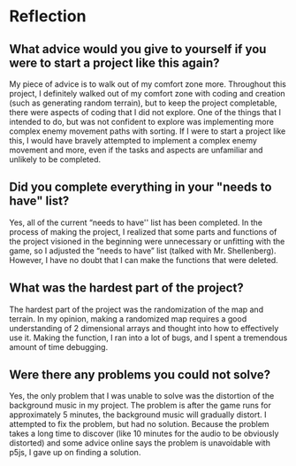 # Reflection

## What advice would you give to yourself if you were to start a project like this again?

My piece of advice is to walk out of my comfort zone more. Throughout this project, I definitely walked out of my comfort zone with coding and creation (such as generating random terrain), but to keep the project completable, there were aspects of coding that I did not explore. One of the things that I intended to do, but was not confident to explore was implementing more complex enemy movement paths with sorting. If I were to start a project like this, I would have bravely attempted to implement a complex enemy movement and more, even if the tasks and aspects are unfamiliar and unlikely to be completed.

## Did you complete everything in your "needs to have" list?

Yes, all of the current “needs to have'' list has been completed. In the process of making the project, I realized that some parts and functions of the project visioned in the beginning were unnecessary or unfitting with the game, so I adjusted the “needs to have” list (talked with Mr. Shellenberg). However, I have no doubt that I can make the functions that were deleted.  


## What was the hardest part of the project?

The hardest part of the project was the randomization of the map and terrain. In my opinion, making a randomized map requires a good understanding of 2 dimensional arrays and thought into how to effectively use it. Making the function, I ran into a lot of bugs, and I spent a tremendous amount of time debugging. 

## Were there any problems you could not solve?

Yes, the only problem that I was unable to solve was the distortion of the background music in my project. The problem is after the game runs for approximately 5 minutes, the background music will gradually distort. I attempted to fix the problem, but had no solution. Because the problem takes a long time to discover (like 10 minutes for the audio to be obviously distorted) and some advice online says the problem is unavoidable with p5js, I gave up on finding a solution.
